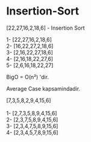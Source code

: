 # Insertion-Sort
[22,27,16,2,18,6] - Insertion Sort

1- [22,27,16,2,18,6] <br>
2- [16,22,27,2,18,6] <br>
3- [2,16,22,27,18,6] <br>
4- [2,16,18,22,27,6] <br>
5- [2,6,16,18,22,27] <br>

BigO = O(n²) 'dir. <br>

Average Case kapsamindadir. <br>




[7,3,5,8,2,9,4,15,6] <br>
 <br>
1- [2,7,3,5,8,9,4,15,6] <br>
2- [2,3,7,5,8,9,4,15,6] <br>
3- [2,3,4,7,5,8,9,15,6] <br>
4- [2,3,4,5,7,8,9,15,6] <br>
